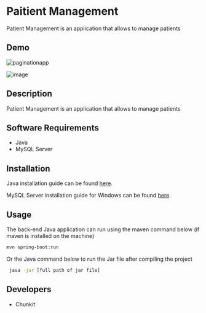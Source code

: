 # Paitient Management

Patient Management is an application that allows to manage patients

## Demo
![paginationapp](https://github.com/chunkityip/pagination/assets/47329780/c89229a0-68b2-4419-9d8d-ca40ca5d018e)

![image](https://github.com/chunkityip/pagination/assets/47329780/a4502d7a-5d69-4c38-bba3-f81f1b6fa6ea)


## Description
Patient Management is an application that allows to manage patients



## Software Requirements
* Java
* MySQL Server

## Installation

Java installation guide can be found [here](https://java.com/en/download/help/download_options.html).

MySQL Server installation guide for Windows can be found [here](https://dev.mysql.com/doc/mysql-installation-excerpt/5.7/en/).

## Usage

The back-end Java application can run using the maven command below (if maven is installed on the machine)

```bash
mvn spring-boot:run
```

Or the Java command below to run the Jar file after compiling the project

```bash
 java -jar [full path of jar file]
```

## Developers
* Chunkit
